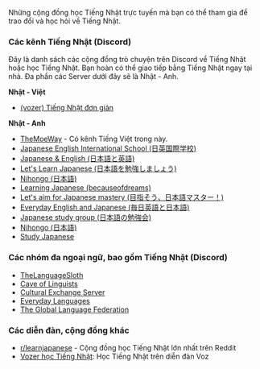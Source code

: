 Những cộng đồng học Tiếng Nhật trực tuyến mà bạn có thể tham gia để trao đổi và học hỏi về Tiếng Nhật.

### Các kênh Tiếng Nhật (Discord)

Đây là danh sách các cộng đồng trò chuyện trên Discord về Tiếng Nhật hoặc học Tiếng Nhật. Bạn hoàn có thể giao tiếp bằng Tiếng Nhật ngay tại nhà. Đa phần các Server dưới đây sẽ là Nhật - Anh.

**Nhật - Việt**
- [(vozer) Tiếng Nhật đơn giản](https://discord.com/invite/5qc4BhAzau)

**Nhật - Anh**
- [TheMoeWay](https://discord.com/invite/nhqjydaR8j) - Có kênh Tiếng Việt trong này.
- [Japanese English International School (日英国際学校)](https://discord.gg/Q5KaNfT)
- [Japanese & English (日本語と英語)](https://discord.gg/STHgA9z)
- [Let's Learn Japanese (日本語を勉強しましょう)](https://discord.gg/XyJwPEG)
- [Nihongo (日本語)](https://discord.gg/jBv42Ax)
- [Learning Japanese (becauseofdreams)](https://discord.gg/NDhqJJJ)
- [Let's aim for Japanese mastery (目指そう、日本語マスター！)](https://discord.gg/aGvhaPf)
- [Everyday English and Japanese (毎日英語と日本語)](https://discord.gg/MGePVZB)
- [Japanese study group (日本語の勉強会)](https://discord.gg/ApTPFqa)
- [Nihongo (日本語)](https://discord.gg/MHM9cMC)
- [Study Japanese](https://discord.gg/vCpSFJ8)

### Các nhóm đa ngoại ngữ, bao gồm Tiếng Nhật (Discord)

- [TheLanguageSloth](https://discord.com/invite/languages)
- [Cave of Linguists](https://discord.gg/J2Mg8hZ)
- [Cultural Exchange Server](https://discord.gg/x9B5gNF)
- [Everyday Languages](https://discord.gg/R7MT8J9UEG)
- [The Global Language Federation](https://discord.gg/A9yUrtm)

### Các diễn đàn, cộng đồng khác

- [r/learnjapanese](https://www.reddit.com/r/LearnJapanese/) - Cộng đồng học Tiếng Nhật lớn nhất trên Reddit
- [Vozer học Tiếng Nhật](https://voz.vn/t/tong-hop-tat-tan-tat-ve-tieng-nhat-tai-lieu-phuong-phap-hoc-lo-trinh-noi-hoc.18585/): Học Tiếng Nhật trên diễn đàn Voz
